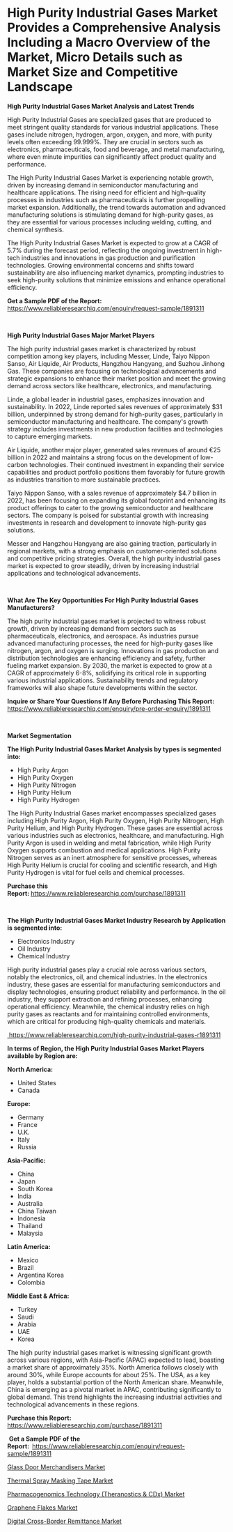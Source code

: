 <p><h1>High Purity Industrial Gases Market Provides a Comprehensive Analysis Including a Macro Overview of the Market, Micro Details such as Market Size and Competitive Landscape</h1></p><p><strong>High Purity Industrial Gases Market Analysis and Latest Trends</strong></p>
<p><p>High Purity Industrial Gases are specialized gases that are produced to meet stringent quality standards for various industrial applications. These gases include nitrogen, hydrogen, argon, oxygen, and more, with purity levels often exceeding 99.999%. They are crucial in sectors such as electronics, pharmaceuticals, food and beverage, and metal manufacturing, where even minute impurities can significantly affect product quality and performance.</p><p>The High Purity Industrial Gases Market is experiencing notable growth, driven by increasing demand in semiconductor manufacturing and healthcare applications. The rising need for efficient and high-quality processes in industries such as pharmaceuticals is further propelling market expansion. Additionally, the trend towards automation and advanced manufacturing solutions is stimulating demand for high-purity gases, as they are essential for various processes including welding, cutting, and chemical synthesis.</p><p>The High Purity Industrial Gases Market is expected to grow at a CAGR of 5.7% during the forecast period, reflecting the ongoing investment in high-tech industries and innovations in gas production and purification technologies. Growing environmental concerns and shifts toward sustainability are also influencing market dynamics, prompting industries to seek high-purity solutions that minimize emissions and enhance operational efficiency.</p></p>
<p><strong>Get a Sample PDF of the Report:&nbsp;</strong> <a href="https://www.reliableresearchiq.com/enquiry/request-sample/1891311?utm_campaign=1087&utm_medium=2&utm_source=Github&utm_content=ia&utm_term=24102024&utm_id=high-purity-industrial-gases">https://www.reliableresearchiq.com/enquiry/request-sample/1891311</a></p>
<p>&nbsp;</p>
<p><strong>High Purity Industrial Gases Major Market Players</strong></p>
<p><p>The high purity industrial gases market is characterized by robust competition among key players, including Messer, Linde, Taiyo Nippon Sanso, Air Liquide, Air Products, Hangzhou Hangyang, and Suzhou Jinhong Gas. These companies are focusing on technological advancements and strategic expansions to enhance their market position and meet the growing demand across sectors like healthcare, electronics, and manufacturing.</p><p>Linde, a global leader in industrial gases, emphasizes innovation and sustainability. In 2022, Linde reported sales revenues of approximately $31 billion, underpinned by strong demand for high-purity gases, particularly in semiconductor manufacturing and healthcare. The company's growth strategy includes investments in new production facilities and technologies to capture emerging markets.</p><p>Air Liquide, another major player, generated sales revenues of around €25 billion in 2022 and maintains a strong focus on the development of low-carbon technologies. Their continued investment in expanding their service capabilities and product portfolio positions them favorably for future growth as industries transition to more sustainable practices.</p><p>Taiyo Nippon Sanso, with a sales revenue of approximately $4.7 billion in 2022, has been focusing on expanding its global footprint and enhancing its product offerings to cater to the growing semiconductor and healthcare sectors. The company is poised for substantial growth with increasing investments in research and development to innovate high-purity gas solutions.</p><p>Messer and Hangzhou Hangyang are also gaining traction, particularly in regional markets, with a strong emphasis on customer-oriented solutions and competitive pricing strategies. Overall, the high purity industrial gases market is expected to grow steadily, driven by increasing industrial applications and technological advancements.</p></p>
<p>&nbsp;</p>
<p><strong>What Are The Key Opportunities For High Purity Industrial Gases Manufacturers?</strong></p>
<p><p>The high purity industrial gases market is projected to witness robust growth, driven by increasing demand from sectors such as pharmaceuticals, electronics, and aerospace. As industries pursue advanced manufacturing processes, the need for high-purity gases like nitrogen, argon, and oxygen is surging. Innovations in gas production and distribution technologies are enhancing efficiency and safety, further fueling market expansion. By 2030, the market is expected to grow at a CAGR of approximately 6-8%, solidifying its critical role in supporting various industrial applications. Sustainability trends and regulatory frameworks will also shape future developments within the sector.</p></p>
<p><strong>Inquire or Share Your Questions If Any Before Purchasing This Report:</strong> <a href="https://www.reliableresearchiq.com/enquiry/pre-order-enquiry/1891311?utm_campaign=1087&utm_medium=2&utm_source=Github&utm_content=ia&utm_term=24102024&utm_id=high-purity-industrial-gases">https://www.reliableresearchiq.com/enquiry/pre-order-enquiry/1891311</a></p>
<p>&nbsp;</p>
<p><strong>Market Segmentation</strong></p>
<p><strong>The High Purity Industrial Gases Market Analysis by types is segmented into:</strong></p>
<p><ul><li>High Purity Argon</li><li>High Purity Oxygen</li><li>High Purity Nitrogen</li><li>High Purity Helium</li><li>High Purity Hydrogen</li></ul></p>
<p><p>The High Purity Industrial Gases market encompasses specialized gases including High Purity Argon, High Purity Oxygen, High Purity Nitrogen, High Purity Helium, and High Purity Hydrogen. These gases are essential across various industries such as electronics, healthcare, and manufacturing. High Purity Argon is used in welding and metal fabrication, while High Purity Oxygen supports combustion and medical applications. High Purity Nitrogen serves as an inert atmosphere for sensitive processes, whereas High Purity Helium is crucial for cooling and scientific research, and High Purity Hydrogen is vital for fuel cells and chemical processes.</p></p>
<p><strong>Purchase this Report:&nbsp;</strong><a href="https://www.reliableresearchiq.com/purchase/1891311?utm_campaign=1087&utm_medium=2&utm_source=Github&utm_content=ia&utm_term=24102024&utm_id=high-purity-industrial-gases">https://www.reliableresearchiq.com/purchase/1891311</a></p>
<p>&nbsp;</p>
<p><strong>The High Purity Industrial Gases Market Industry Research by Application is segmented into:</strong></p>
<p><ul><li>Electronics Industry</li><li>Oil Industry</li><li>Chemical Industry</li></ul></p>
<p><p>High purity industrial gases play a crucial role across various sectors, notably the electronics, oil, and chemical industries. In the electronics industry, these gases are essential for manufacturing semiconductors and display technologies, ensuring product reliability and performance. In the oil industry, they support extraction and refining processes, enhancing operational efficiency. Meanwhile, the chemical industry relies on high purity gases as reactants and for maintaining controlled environments, which are critical for producing high-quality chemicals and materials.</p></p>
<p><a href="https://www.reliableresearchiq.com/high-purity-industrial-gases-r1891311?utm_campaign=1087&utm_medium=2&utm_source=Github&utm_content=ia&utm_term=24102024&utm_id=high-purity-industrial-gases">&nbsp;https://www.reliableresearchiq.com/high-purity-industrial-gases-r1891311</a></p>
<p><strong>In terms of Region, the High Purity Industrial Gases Market Players available by Region are:</strong></p>
<p>
    <p> <strong> North America: </strong>
        <ul>
            <li>United States</li>
            <li>Canada</li>
        </ul>
        </p> 
    <p> <strong> Europe: </strong>
        <ul>
            <li>Germany</li>
            <li>France</li>
            <li>U.K.</li>
            <li>Italy</li>
            <li>Russia</li>
        </ul>
        </p> 
    <p> <strong> Asia-Pacific: </strong>
        <ul>
            <li>China</li>
            <li>Japan</li>
            <li>South Korea</li>
            <li>India</li>
            <li>Australia</li>
            <li>China Taiwan</li>
            <li>Indonesia</li>
            <li>Thailand</li>
            <li>Malaysia</li>
        </ul>
        </p> 
    <p> <strong> Latin America: </strong>
        <ul>
            <li>Mexico</li>
            <li>Brazil</li>
            <li>Argentina Korea</li>
            <li>Colombia</li>
        </ul>
        </p> 
    <p> <strong> Middle East & Africa: </strong>
        <ul>
            <li>Turkey</li>
            <li>Saudi</li>
            <li>Arabia</li>
            <li>UAE</li>
            <li>Korea</li>
        </ul>
    </p>
    </p>
<p><p>The high purity industrial gases market is witnessing significant growth across various regions, with Asia-Pacific (APAC) expected to lead, boasting a market share of approximately 35%. North America follows closely with around 30%, while Europe accounts for about 25%. The USA, as a key player, holds a substantial portion of the North American share. Meanwhile, China is emerging as a pivotal market in APAC, contributing significantly to global demand. This trend highlights the increasing industrial activities and technological advancements in these regions.</p></p>
<p><strong>Purchase this Report: </strong><a href="https://www.reliableresearchiq.com/purchase/1891311?utm_campaign=1087&utm_medium=2&utm_source=Github&utm_content=ia&utm_term=24102024&utm_id=high-purity-industrial-gases">https://www.reliableresearchiq.com/purchase/1891311</a></p>
<p>&nbsp;<strong>Get a Sample PDF of the Report:&nbsp;&nbsp;</strong><a href="https://www.reliableresearchiq.com/enquiry/request-sample/1891311?utm_campaign=1087&utm_medium=2&utm_source=Github&utm_content=ia&utm_term=24102024&utm_id=high-purity-industrial-gases">https://www.reliableresearchiq.com/enquiry/request-sample/1891311</a></p>
<p><strong></strong></p>
<p><p><a href="https://issuu.com/reportprime-2/docs/glass-door-merchandisers-market-siz_28b89080746622?utm_campaign=1087&utm_medium=2&utm_source=Github&utm_content=ia&utm_term=24102024&utm_id=high-purity-industrial-gases">Glass Door Merchandisers Market</a></p><p><a href="https://medium.com/@lmorisekv5e/thermal-spray-masking-tape-industry-sector-market-dynamics-and-future-scenarios-2024-2031-10e3e1d0429c?utm_campaign=1087&utm_medium=2&utm_source=Github&utm_content=ia&utm_term=24102024&utm_id=high-purity-industrial-gases">Thermal Spray Masking Tape Market</a></p><p><a href="https://www.linkedin.com/pulse/pharmacogenomics-technology-theranostics-cdx-market-growth-segmentation-37lec?utm_campaign=1087&utm_medium=2&utm_source=Github&utm_content=ia&utm_term=24102024&utm_id=high-purity-industrial-gases">Pharmacogenomics Technology (Theranostics & CDx) Market</a></p><p><a href="https://medium.com/@labelliyb/graphene-flakes-landscape-product-spectrum-and-market-trajectories-2024-2031-849eb2dbda34?utm_campaign=1087&utm_medium=2&utm_source=Github&utm_content=ia&utm_term=24102024&utm_id=high-purity-industrial-gases">Graphene Flakes Market</a></p><p><a href="https://www.linkedin.com/pulse/insights-digital-cross-border-remittance-industry-market-financial-qzmzc?utm_campaign=1087&utm_medium=2&utm_source=Github&utm_content=ia&utm_term=24102024&utm_id=high-purity-industrial-gases">Digital Cross-Border Remittance Market</a></p></p>